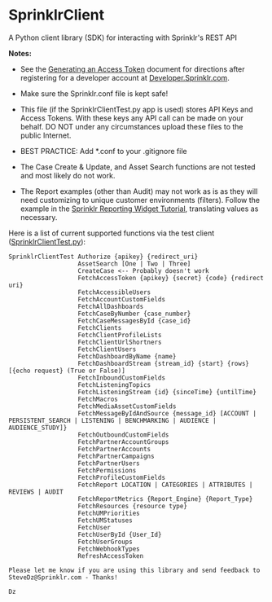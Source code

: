 # SprinklrClient
A Python client library (SDK) for interacting with Sprinklr's REST API

**Notes:**
- See the [Generating an Access Token](Sprinklr%20Client%20Library%20-%20Generating%20an%20Access%20Token.pdf) document for directions after registering for a developer account at [Developer.Sprinklr.com](https://developer.sprinklr.com).

- Make sure the Sprinklr.conf file is kept safe! 
 - This file (if the SprinklrClientTest.py app is used) stores API Keys and Access Tokens. With these keys any API call can be made on your behalf. DO NOT under any circumstances upload these files to the public Internet. 
 - BEST PRACTICE: Add *.conf to your .gitignore file

- The Case Create & Update, and Asset Search functions are not tested and most likely do not work.

- The Report examples  (other than Audit) may not work as is as they will need customizing to unique customer environments (filters). Follow the example in the [Sprinklr Reporting Widget Tutorial](https://developer.sprinklr.com/docs/read/api_tutorials/Sprinklr_Reporting_Widget_Tutorial), translating values as necessary.

Here is a list of current supported functions via the test client ([SprinklrClientTest.py](SprinklrClientTest.py)):

```
SprinklrClientTest Authorize {apikey} {redirect_uri}
                   AssetSearch [One | Two | Three]
                   CreateCase <-- Probably doesn't work
                   FetchAccessToken {apikey} {secret} {code} {redirect uri}
                   FetchAccessibleUsers
                   FetchAccountCustomFields
                   FetchAllDashboards
                   FetchCaseByNumber {case_number}
                   FetchCaseMessagesById {case_id}
                   FetchClients
                   FetchClientProfileLists
                   FetchClientUrlShortners
                   FetchClientUsers
                   FetchDashboardByName {name}
                   FetchDashboardStream {stream_id} {start} {rows} [{echo request} (True or False)]
                   FetchInboundCustomFields
                   FetchListeningTopics
                   FetchListeningStream {id} {sinceTime} {untilTime}
                   FetchMacros
                   FetchMediaAssetCustomFields
                   FetchMessageByIdAndSource {message_id} [ACCOUNT | PERSISTENT_SEARCH | LISTENING | BENCHMARKING | AUDIENCE | AUDIENCE_STUDY]}
                   FetchOutboundCustomFields
                   FetchPartnerAccountGroups
                   FetchPartnerAccounts
                   FetchPartnerCampaigns
                   FetchPartnerUsers
                   FetchPermissions
                   FetchProfileCustomFields
                   FetchReport LOCATION | CATEGORIES | ATTRIBUTES | REVIEWS | AUDIT
                   FetchReportMetrics {Report_Engine} {Report_Type}
                   FetchResources {resource type}
                   FetchUMPriorities
                   FetchUMStatuses
                   FetchUser
                   FetchUserById {User_Id}
                   FetchUserGroups
                   FetchWebhookTypes
                   RefreshAccessToken

Please let me know if you are using this library and send feedback to SteveDz@Sprinklr.com - Thanks!

Dz
